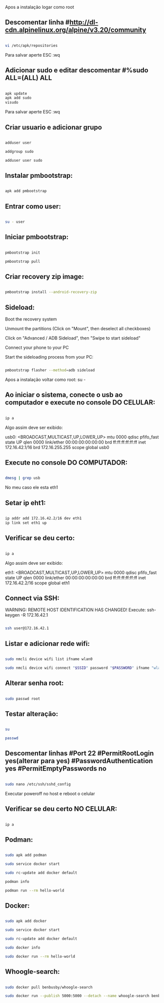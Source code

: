 Apos a instalação logar como root

## Descomentar linha #http://dl-cdn.alpinelinux.org/alpine/v3.20/community

```bash

vi /etc/apk/repositories

```

Para salvar aperte ESC :wq

## Adicionar sudo e editar descomentar #%sudo ALL=(ALL) ALL

```bash

apk update
apk add sudo
visudo

```

Para salvar aperte ESC :wq

## Criar usuario e adicionar grupo

```bash

adduser user

addgroup sudo

adduser user sudo

```

## Instalar pmbootstrap:

```bash

apk add pmbootstrap

```

## Entrar como user:

```bash

su - user

```

## Iniciar pmbootstrap:

```bash

pmbootstrap init

pmbootstrap pull

```

## Criar recovery zip image:

```bash

pmbootstrap install --android-recovery-zip

```

## Sideload:

Boot the recovery system

Unmount the partitions (Click on "Mount", then deselect all checkboxes)

Click on "Advanced / ADB Sideload", then "Swipe to start sideload"

Connect your phone to your PC

Start the sideloading process from your PC:

```bash

pmbootstrap flasher --method=adb sideload

```

Apos a instalação voltar como root: su -

## Ao iniciar o sistema, conecte o usb ao computador e execute no console DO CELULAR:

```bash

ip a

```

Algo assim deve ser exibido:

usb0: <BROADCAST,MULTICAST,UP,LOWER_UP> mtu 0000 qdisc pfifo_fast state UP qlen 0000
    link/ether 00:00:00:00:00:00 brd ff:ff:ff:ff:ff:ff
    inet 172.16.42.1/16 brd 172.16.255.255 scope global usb0

## Execute no console DO COMPUTADOR:

```bash

dmesg | grep usb

```

No meu caso ele esta eth1

## Setar ip eht1:

```bash

ip addr add 172.16.42.2/16 dev eth1
ip link set eth1 up

```

## Verificar se deu certo:

```bash

ip a

```

Algo assim deve ser exibido:

eth1: <BROADCAST,MULTICAST,UP,LOWER_UP> mtu 0000 qdisc pfifo_fast state UP qlen 0000
    link/ether 00:00:00:00:00:00 brd ff:ff:ff:ff:ff:ff
    inet 172.16.42.2/16 scope global eth1

## Connect via SSH:

WARNING: REMOTE HOST IDENTIFICATION HAS CHANGED!
Execute: ssh-keygen -R 172.16.42.1

```bash

ssh user@172.16.42.1

```

## Listar e adicionar rede wifi:

```bash

sudo nmcli device wifi list ifname wlan0

sudo nmcli device wifi connect "$SSID" password "$PASSWORD" ifname "wlan0"

```

## Alterar senha root:

```bash

sudo passwd root

```

## Testar alteração:

```bash

su

passwd

```

## Descomentar linhas #Port 22 #PermitRootLogin yes(alterar para yes) #PasswordAuthentication yes #PermitEmptyPasswords no

```bash

sudo nano /etc/ssh/sshd_config

```

Executar poweroff no host e reboot o celular

## Verificar se deu certo NO CELULAR:

```bash

ip a

```

## Podman:

```bash

sudo apk add podman

sudo service docker start

sudo rc-update add docker default

podman info

podman run --rm hello-world

```

## Docker:

```bash

sudo apk add docker

sudo service docker start

sudo rc-update add docker default

sudo docker info

sudo docker run --rm hello-world

```

## Whoogle-search:

```bash

sudo docker pull benbusby/whoogle-search

sudo docker run --publish 5000:5000 --detach --name whoogle-search benbusby/whoogle-search:latest

```
